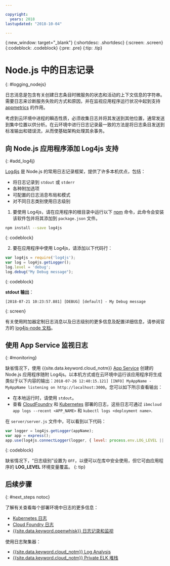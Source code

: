 ```yaml
---

copyright:
  years: 2018
lastupdated: "2018-10-04"

---
```

{:new_window: target="_blank"}
{:shortdesc: .shortdesc}
{:screen: .screen}
{:codeblock: .codeblock}
{:pre: .pre}
{:tip: .tip}

# Node.js 中的日志记录
{: #logging_nodejs}

日志消息是包含有关创建日志条目时微服务的状态和活动的上下文信息的字符串。需要日志来诊断服务失败的方式和原因，并在监视应用程序运行状况中起到支持 [appmetrics](appmetrics.html) 的作用。

考虑到云环境中进程的瞬态性质，必须收集日志并将其发送到其他位置，通常发送到集中位置以供分析。在云环境中进行日志记录最一致的方法是将日志条目发送到标准输出和错误流，从而使基础架构处理其余事务。

## 向 Node.js 应用程序添加 Log4js 支持
{: #add_log4j}

[Log4js](https://github.com/log4js-node/log4js-node) 是 Node.js 的常用日志记录框架，提供了许多本机优点，包括： 
* 将日志记录到 `stdout` 或 `stderr`
* 各种附加选项
* 可配置的日志消息布局和模式
* 对不同日志类别使用日志级别

1. 要使用 Log4js，请在应用程序的根目录中运行以下 [npm](https://nodejs.org/) 命令，此命令会安装该软件包并将其添加到 `package.json` 文件。
  ```bash
  npm install --save log4js
  ```
  {: codeblock}

2. 要在应用程序中使用 Log4js，请添加以下代码行：
  ```javascript
  var log4js = require('log4js');
  var log = log4js.getLogger();
  log.level = 'debug';
  log.debug("My Debug message");
  ```
  {: codeblock}

  **stdout 输出**：
  ```
  [2018-07-21 10:23:57.881] [DEBUG] [default] - My Debug message
  ```
  {: screen}

有关使用附加器定制日志消息以及日志级别的更多信息及配置详细信息，请参阅官方的 [log4js-node 文档](https://log4js-node.github.io/log4js-node/)。

## 使用 App Service 监视日志
{: #monitoring}

缺省情况下，使用 {{site.data.keyword.cloud_notm}} [App Service](https://console.bluemix.net/developer/appservice/dashboard) 创建的 Node.js 应用程序随附 Log4js。以本机方式或在云环境中运行该应用程序将生成类似于以下内容的输出：`2018-07-26 12:40:15.121] [INFO] MyAppName - MyAppName listening on http://localhost:3000`。您可以如下所示查看输出：
* 在本地运行时，请使用 `stdout`。
* 查看 [CloudFoundry](https://console.bluemix.net/docs/cli/reference/bluemix_cli/bx_cli.html#ibmcloud_app_logs) 和 [Kubernetes](https://kubernetes.io/docs/concepts/cluster-administration/logging/) 部署的日志，这些日志可通过 `ibmcloud app logs --recent <APP_NAME>` 和 `kubectl logs <deployment name>`.

在 `server/server.js` 文件中，可以看到以下代码：
```js
var logger = log4js.getLogger(appName);
var app = express();
app.use(log4js.connectLogger(logger, { level: process.env.LOG_LEVEL || 'info' }));
```
{: codeblock}

缺省情况下，“日志级别”设置为 `OFF`，以便可以在库中安全使用，但它可由应用程序的 **LOG_LEVEL** 环境变量覆盖。
{: tip}

## 后续步骤
{: #next_steps notoc}

了解有关查看每个部署环境中日志的更多信息：
* [Kubernetes 日志](https://kubernetes.io/docs/concepts/cluster-administration/logging/)
* [Cloud Foundry 日志](https://console.bluemix.net/docs/cli/reference/bluemix_cli/bx_cli.html#ibmcloud_app_logs)
* [{{site.data.keyword.openwhisk}} 日志记录和监视](https://console.bluemix.net/docs/openwhisk/openwhisk_logs.html#openwhisk_logs)

使用日志聚集器：
* [{{site.data.keyword.cloud_notm}} Log Analysis](https://console.bluemix.net/docs/services/CloudLogAnalysis/log_analysis_ov.html#log_analysis_ov)
* [{{site.data.keyword.cloud_notm}} Private ELK 堆栈](https://www.ibm.com/support/knowledgecenter/en/SSBS6K_2.1.0.2/manage_metrics/logging_elk.html)
